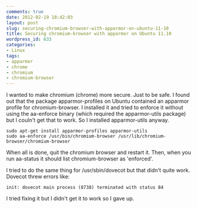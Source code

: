 ```yaml
---
comments: true
date: 2012-02-19 18:42:03
layout: post
slug: securing-chromium-browser-with-apparmor-on-ubuntu-11-10
title: Securing chromium-browser with apparmor on Ubuntu 11.10
wordpress_id: 633
categories:
- Linux
tags:
- apparmor
- chrome
- chromium
- chromium-browser
---
```


I wanted to make chromium (chrome) more secure. Just to be safe. I found out that the package apparmor-profiles on Ubuntu contained an apparmor profile for chromium-browser. I installed it and tried to enforce it without using the aa-enforce binary (which required the apparmor-utils package) but I couln't get that to work. So I installed apparmor-utils anyway.

```
sudo apt-get install apparmor-profiles apparmor-utils
sudo aa-enforce /usr/bin/chromium-browser /usr/lib/chromium-browser/chromium-browser
```

When all is done, quit the chromium browser and restart it. Then, when you run aa-status it should list chromium-browser as 'enforced'.

I tried to do the same thing for /usr/sbin/dovecot but that didn't quite work. Dovecot threw errors like:
```
init: dovecot main process (8738) terminated with status 84
```

I tried fixing it but I didn't get it to work so I gave up.
